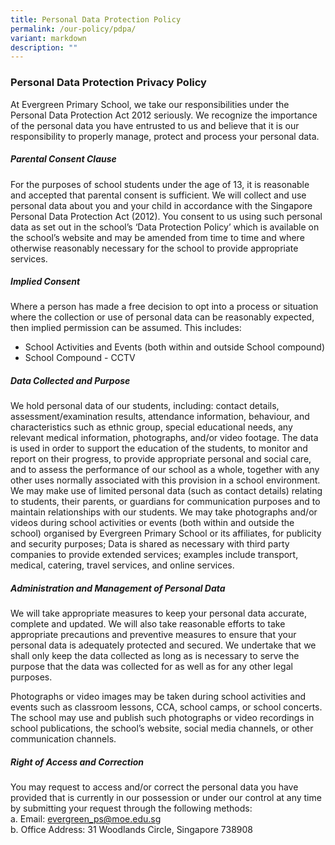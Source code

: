 ```yaml
---
title: Personal Data Protection Policy
permalink: /our-policy/pdpa/
variant: markdown
description: ""
---
```

### **Personal Data Protection Privacy Policy**

At Evergreen Primary School, we take our responsibilities under the Personal Data Protection Act 2012 seriously. We recognize the importance of the personal data you have entrusted to us and believe that it is our responsibility to properly manage, protect and process your personal data.

##### **Parental Consent Clause**

For the purposes of school students under the age of 13, it is reasonable and accepted that parental consent is sufficient. We will collect and use personal data about you and your child in accordance with the Singapore Personal Data Protection Act (2012). You consent to us using such personal data as set out in the school’s ‘Data Protection Policy’ which is available on the school’s website and may be amended from time to time and where otherwise reasonably necessary for the school to provide appropriate services.

##### **Implied Consent**

Where a person has made a free decision to opt into a process or situation where the collection or use of personal data can be reasonably expected, then implied permission can be assumed. This includes:

*   School Activities and Events (both within and outside School compound)
*   School Compound - CCTV

##### **Data Collected and Purpose**

We hold personal data of our students, including: contact details, assessment/examination results, attendance information, behaviour, and characteristics such as ethnic group, special educational needs, any relevant medical information, photographs, and/or video footage. The data is used in order to support the education of the students, to monitor and report on their progress, to provide appropriate personal and social care, and to assess the performance of our school as a whole, together with any other uses normally associated with this provision in a school environment. We may make use of limited personal data (such as contact details) relating to students, their parents, or guardians for communication purposes and to maintain relationships with our students. We may take photographs and/or videos during school activities or events (both within and outside the school) organised by Evergreen Primary School or its affiliates, for publicity and security purposes; Data is shared as necessary with third party companies to provide extended services; examples include transport, medical, catering, travel services, and online services.

##### **Administration and Management of Personal Data**

We will take appropriate measures to keep your personal data accurate, complete and updated. We will also take reasonable efforts to take appropriate precautions and preventive measures to ensure that your personal data is adequately protected and secured. We undertake that we shall only keep the data collected as long as is necessary to serve the purpose that the data was collected for as well as for any other legal purposes.

Photographs or video images may be taken during school activities and events such as classroom lessons, CCA, school camps, or school concerts. The school may use and publish such photographs or video recordings in school publications, the school’s website, social media channels, or other communication channels.

##### **Right of Access and Correction**

You may request to access and/or correct the personal data you have provided that is currently in our possession or under our control at any time by submitting your request through the following methods:  
a. Email:&nbsp;evergreen_ps@moe.edu.sg <br>
b. Office Address: 31 Woodlands Circle, Singapore 738908